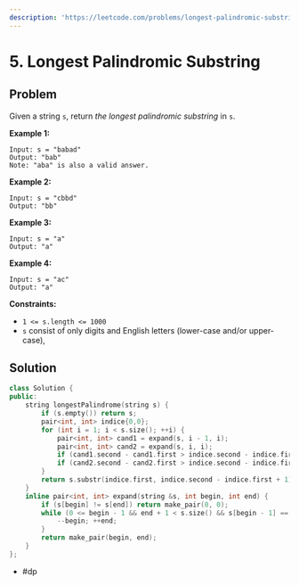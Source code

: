 ```yaml
---
description: 'https://leetcode.com/problems/longest-palindromic-substring/'
---
```


# 5. Longest Palindromic Substring

## Problem

Given a string `s`, return _the longest palindromic substring_ in `s`.

**Example 1:**

```text
Input: s = "babad"
Output: "bab"
Note: "aba" is also a valid answer.
```

**Example 2:**

```text
Input: s = "cbbd"
Output: "bb"
```

**Example 3:**

```text
Input: s = "a"
Output: "a"
```

**Example 4:**

```text
Input: s = "ac"
Output: "a"
```

**Constraints:**

* `1 <= s.length <= 1000`
* `s` consist of only digits and English letters \(lower-case and/or upper-case\),

## Solution

```cpp
class Solution {
public:
    string longestPalindrome(string s) {
        if (s.empty()) return s;
        pair<int, int> indice{0,0};
        for (int i = 1; i < s.size(); ++i) {
            pair<int, int> cand1 = expand(s, i - 1, i);
            pair<int, int> cand2 = expand(s, i, i);
            if (cand1.second - cand1.first > indice.second - indice.first) indice = cand1;
            if (cand2.second - cand2.first > indice.second - indice.first) indice = cand2;
        }
        return s.substr(indice.first, indice.second - indice.first + 1);
    }
    inline pair<int, int> expand(string &s, int begin, int end) {
        if (s[begin] != s[end]) return make_pair(0, 0);
        while (0 <= begin - 1 && end + 1 < s.size() && s[begin - 1] == s[end + 1]) {
            --begin; ++end;
        }
        return make_pair(begin, end);
    }
};
```

* \#dp

